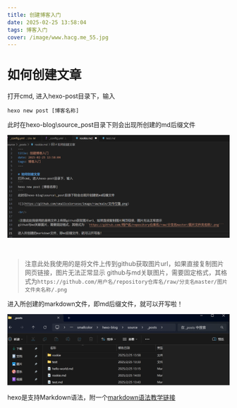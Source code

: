 ```yaml
---
title: 创建博客入门
date: 2025-02-25 13:58:04
tags: 博客入门
cover: /image/www.hacg.me_55.jpg
---
```


# 如何创建文章
打开cmd, 进入hexo-post目录下，输入
```
hexo new post [博客名称]
```
此时在hexo-blog\source\_post目录下则会出现所创建的md后缀文件

![](/image/rookie/博客编辑.png)

<br/>

>注意此处我使用的是将文件上传到github获取图片url，如果直接复制图片网页链接，图片无法正常显示
github与md关联图片，需要固定格式，其格式为```https://github.com/用户名/repository仓库名/raw/分支名master/图片文件夹名称/.png```

进入所创建的markdown文件，即md后缀文件，就可以开写啦！

![](/image/rookie/文件位置.png)

hexo是支持Markdown语法，附一个<a href = "https://www.markdown.xyz/basic-syntax/" target = "_blank">markdown语法教学链接</a>
